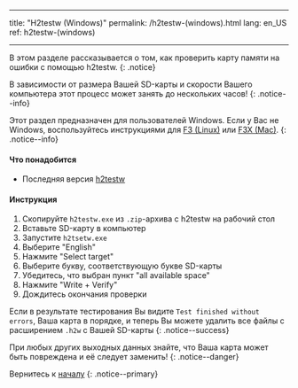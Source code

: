 * * *

title: "H2testw (Windows)" permalink: /h2testw-(windows).html lang: en_US ref: h2testw-(windows)

* * *

В этом разделе рассказывается о том, как проверить карту памяти на ошибки с помощью h2testw. {: .notice}

В зависимости от размера Вашей SD-карты и скорости Вашего компьютера этот процесс может занять до нескольких часов! {: .notice--info}

Этот раздел предназначен для пользователей Windows. Если у Вас не Windows, воспользуйтесь инструкциями для [F3 (Linux)](f3-(linux)) или [F3X (Mac)](f3x-(mac)). {: .notice--info}

#### Что понадобится

* Последняя версия [h2testw](http://www.heise.de/ct/Redaktion/bo/downloads/h2testw_1.4.zip)

#### Инструкция

  1. Скопируйте `h2testw.exe` из `.zip`-архива с h2testw на рабочий стол
  2. Вставьте SD-карту в компьютер
  3. Запустите `h2tsetw.exe`
  4. Выберите "English"
  5. Нажмите "Select target"
  6. Выберите букву, соответствующую букве SD-карты
  7. Убедитесь, что выбран пункт "all available space"
  8. Нажмите "Write + Verify"
  9. Дождитесь окончания проверки

Если в результате тестирования Вы видите `Test finished without errors`, Ваша карта в порядке, и теперь Вы можете удалить все файлы с расширением `.h2w` с Вашей SD-карты {: .notice--success}

При любых других выходных данных знайте, что Ваша карта может быть повреждена и её следует заменить! {: .notice--danger}

Вернитесь к [началу](get-started) {: .notice--primary}